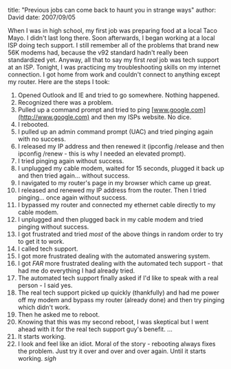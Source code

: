 
title: "Previous jobs can come back to haunt you in strange ways"
author: David
date: 2007/09/05

When I was in high school, my first job was preparing food at a local Taco Mayo. I didn't last long there. Soon afterwards, I began working at a local ISP doing tech support. I still remember all of the problems that brand new 56K modems had, because the v92 standard hadn't really been standardized yet. 
Anyway, all that to say my first <em>real</em> job was tech support at an ISP. Tonight, I was practicing my troubleshooting skills on my internet connection. I got home from work and couldn't connect to anything except my router. 
Here are the steps I took: 
1) Opened Outlook and IE and tried to go somewhere. Nothing happened. 
2) Recognized there was a problem. 
3) Pulled up a command prompt and tried to ping [www.google.com](http://www.google.com) and then my ISPs website. No dice. 
4) I rebooted. 
5) I pulled up an admin command prompt (UAC) and tried pinging again with no success. 
6) I released my IP address and then renewed it (ipconfig /release and then ipconfig /renew - this is why I needed an elevated prompt). 
7) I tried pinging again without success. 
8) I unplugged my cable modem, waited for 15 seconds, plugged it back up and then tried again... without success. 
9) I navigated to my router's page in my browser which came up great. 
10) I released and renewed my IP address from the router. Then I tried pinging... once again without success. 
11) I bypassed my router and connected my ethernet cable directly to my cable modem. 
12) I unplugged and then plugged back in my cable modem and tried pinging without success. 
13) I got frustrated and tried <em>most</em> of the above things in random order to try to get it to work. 
14) I called tech support. 
15) I got more frustrated dealing with the automated answering system. 
16) I got <em>FAR </em>more frustrated dealing with the automated tech support - that had me do everything I had already tried. 
17) The automated tech support finally asked if I'd like to speak with a real person - I said yes. 
18) The real tech support picked up quickly (thankfully) and had me power off my modem and bypass my router (already done) and then try pinging which didn't work. 
19) Then he asked me to reboot. 
20) Knowing that this was my second reboot, I was skeptical but I went ahead with it for the real tech support guy's benefit. 
... 
21) It starts working. 
22) I look and feel like an idiot. 
Moral of the story - rebooting always fixes the problem. Just try it over and over and over again. Until it starts working. 
*sigh*
